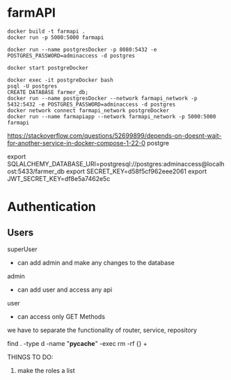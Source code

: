 # farmAPI
```
docker build -t farmapi .
docker run -p 5000:5000 farmapi
```

```
docker run --name postgresDocker -p 8080:5432 -e POSTGRES_PASSWORD=adminaccess -d postgres

docker start postgreDocker

docker exec -it postgreDocker bash
psql -U postgres
CREATE DATABASE farmer_db;
docker run --name postgresDocker --network farmapi_network -p 5432:5432 -e POSTGRES_PASSWORD=adminaccess -d postgres
docker network connect farmapi_network postgreDocker
docker run --name farmapiapp --network farmapi_network -p 5000:5000 farmapi
```
https://stackoverflow.com/questions/52699899/depends-on-doesnt-wait-for-another-service-in-docker-compose-1-22-0
postgre


export SQLALCHEMY_DATABASE_URI=postgresql://postgres:adminaccess@localhost:5433/farmer_db
export SECRET_KEY=d58f5cf962eee2061
export JWT_SECRET_KEY=df8e5a7462e5c
# Authentication

## Users


superUser
- can add admin and make any changes to the database

admin
- can add user and access any api

user
- can access only GET Methods

we have to separate the functionality of router, service, repository

find . -type d -name "__pycache__" -exec rm -rf {} +

THINGS TO DO:
1. make the roles a list